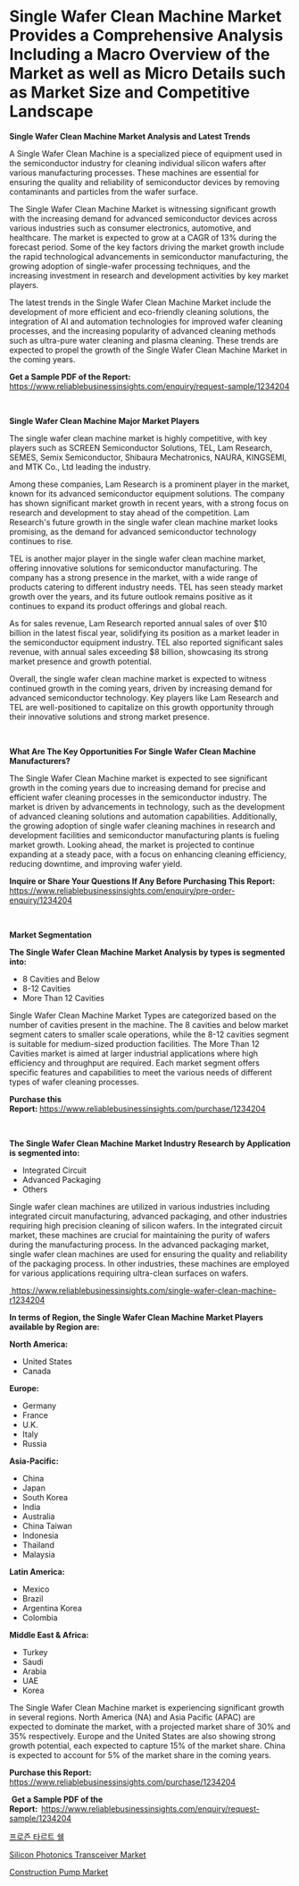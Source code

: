 <p><h1>Single Wafer Clean Machine Market Provides a Comprehensive Analysis Including a Macro Overview of the Market as well as Micro Details such as Market Size and Competitive Landscape</h1></p><p><strong>Single Wafer Clean Machine Market Analysis and Latest Trends</strong></p>
<p><p>A Single Wafer Clean Machine is a specialized piece of equipment used in the semiconductor industry for cleaning individual silicon wafers after various manufacturing processes. These machines are essential for ensuring the quality and reliability of semiconductor devices by removing contaminants and particles from the wafer surface.</p><p>The Single Wafer Clean Machine Market is witnessing significant growth with the increasing demand for advanced semiconductor devices across various industries such as consumer electronics, automotive, and healthcare. The market is expected to grow at a CAGR of 13% during the forecast period. Some of the key factors driving the market growth include the rapid technological advancements in semiconductor manufacturing, the growing adoption of single-wafer processing techniques, and the increasing investment in research and development activities by key market players.</p><p>The latest trends in the Single Wafer Clean Machine Market include the development of more efficient and eco-friendly cleaning solutions, the integration of AI and automation technologies for improved wafer cleaning processes, and the increasing popularity of advanced cleaning methods such as ultra-pure water cleaning and plasma cleaning. These trends are expected to propel the growth of the Single Wafer Clean Machine Market in the coming years.</p></p>
<p><strong>Get a Sample PDF of the Report:&nbsp;</strong> <a href="https://www.reliablebusinessinsights.com/enquiry/request-sample/1234204">https://www.reliablebusinessinsights.com/enquiry/request-sample/1234204</a></p>
<p>&nbsp;</p>
<p><strong>Single Wafer Clean Machine Major Market Players</strong></p>
<p><p>The single wafer clean machine market is highly competitive, with key players such as SCREEN Semiconductor Solutions, TEL, Lam Research, SEMES, Semix Semiconductor, Shibaura Mechatronics, NAURA, KINGSEMI, and MTK Co., Ltd leading the industry. </p><p>Among these companies, Lam Research is a prominent player in the market, known for its advanced semiconductor equipment solutions. The company has shown significant market growth in recent years, with a strong focus on research and development to stay ahead of the competition. Lam Research's future growth in the single wafer clean machine market looks promising, as the demand for advanced semiconductor technology continues to rise.</p><p>TEL is another major player in the single wafer clean machine market, offering innovative solutions for semiconductor manufacturing. The company has a strong presence in the market, with a wide range of products catering to different industry needs. TEL has seen steady market growth over the years, and its future outlook remains positive as it continues to expand its product offerings and global reach.</p><p>As for sales revenue, Lam Research reported annual sales of over $10 billion in the latest fiscal year, solidifying its position as a market leader in the semiconductor equipment industry. TEL also reported significant sales revenue, with annual sales exceeding $8 billion, showcasing its strong market presence and growth potential.</p><p>Overall, the single wafer clean machine market is expected to witness continued growth in the coming years, driven by increasing demand for advanced semiconductor technology. Key players like Lam Research and TEL are well-positioned to capitalize on this growth opportunity through their innovative solutions and strong market presence.</p></p>
<p>&nbsp;</p>
<p><strong>What Are The Key Opportunities For Single Wafer Clean Machine Manufacturers?</strong></p>
<p><p>The Single Wafer Clean Machine market is expected to see significant growth in the coming years due to increasing demand for precise and efficient wafer cleaning processes in the semiconductor industry. The market is driven by advancements in technology, such as the development of advanced cleaning solutions and automation capabilities. Additionally, the growing adoption of single wafer cleaning machines in research and development facilities and semiconductor manufacturing plants is fueling market growth. Looking ahead, the market is projected to continue expanding at a steady pace, with a focus on enhancing cleaning efficiency, reducing downtime, and improving wafer yield.</p></p>
<p><strong>Inquire or Share Your Questions If Any Before Purchasing This Report:</strong> <a href="https://www.reliablebusinessinsights.com/enquiry/pre-order-enquiry/1234204">https://www.reliablebusinessinsights.com/enquiry/pre-order-enquiry/1234204</a></p>
<p>&nbsp;</p>
<p><strong>Market Segmentation</strong></p>
<p><strong>The Single Wafer Clean Machine Market Analysis by types is segmented into:</strong></p>
<p><ul><li>8 Cavities and Below</li><li>8-12 Cavities</li><li>More Than 12 Cavities</li></ul></p>
<p><p>Single Wafer Clean Machine Market Types are categorized based on the number of cavities present in the machine. The 8 cavities and below market segment caters to smaller scale operations, while the 8-12 cavities segment is suitable for medium-sized production facilities. The More Than 12 Cavities market is aimed at larger industrial applications where high efficiency and throughput are required. Each market segment offers specific features and capabilities to meet the various needs of different types of wafer cleaning processes.</p></p>
<p><strong>Purchase this Report:&nbsp;</strong><a href="https://www.reliablebusinessinsights.com/purchase/1234204">https://www.reliablebusinessinsights.com/purchase/1234204</a></p>
<p>&nbsp;</p>
<p><strong>The Single Wafer Clean Machine Market Industry Research by Application is segmented into:</strong></p>
<p><ul><li>Integrated Circuit</li><li>Advanced Packaging</li><li>Others</li></ul></p>
<p><p>Single wafer clean machines are utilized in various industries including integrated circuit manufacturing, advanced packaging, and other industries requiring high precision cleaning of silicon wafers. In the integrated circuit market, these machines are crucial for maintaining the purity of wafers during the manufacturing process. In the advanced packaging market, single wafer clean machines are used for ensuring the quality and reliability of the packaging process. In other industries, these machines are employed for various applications requiring ultra-clean surfaces on wafers.</p></p>
<p><a href="https://www.reliablebusinessinsights.com/single-wafer-clean-machine-r1234204">&nbsp;https://www.reliablebusinessinsights.com/single-wafer-clean-machine-r1234204</a></p>
<p><strong>In terms of Region, the Single Wafer Clean Machine Market Players available by Region are:</strong></p>
<p>
    <p> <strong> North America: </strong>
        <ul>
            <li>United States</li>
            <li>Canada</li>
        </ul>
        </p> 
    <p> <strong> Europe: </strong>
        <ul>
            <li>Germany</li>
            <li>France</li>
            <li>U.K.</li>
            <li>Italy</li>
            <li>Russia</li>
        </ul>
        </p> 
    <p> <strong> Asia-Pacific: </strong>
        <ul>
            <li>China</li>
            <li>Japan</li>
            <li>South Korea</li>
            <li>India</li>
            <li>Australia</li>
            <li>China Taiwan</li>
            <li>Indonesia</li>
            <li>Thailand</li>
            <li>Malaysia</li>
        </ul>
        </p> 
    <p> <strong> Latin America: </strong>
        <ul>
            <li>Mexico</li>
            <li>Brazil</li>
            <li>Argentina Korea</li>
            <li>Colombia</li>
        </ul>
        </p> 
    <p> <strong> Middle East & Africa: </strong>
        <ul>
            <li>Turkey</li>
            <li>Saudi</li>
            <li>Arabia</li>
            <li>UAE</li>
            <li>Korea</li>
        </ul>
    </p>
    </p>
<p><p>The Single Wafer Clean Machine market is experiencing significant growth in several regions. North America (NA) and Asia Pacific (APAC) are expected to dominate the market, with a projected market share of 30% and 35% respectively. Europe and the United States are also showing strong growth potential, each expected to capture 15% of the market share. China is expected to account for 5% of the market share in the coming years.</p></p>
<p><strong>Purchase this Report: </strong><a href="https://www.reliablebusinessinsights.com/purchase/1234204">https://www.reliablebusinessinsights.com/purchase/1234204</a></p>
<p>&nbsp;<strong>Get a Sample PDF of the Report:&nbsp;&nbsp;</strong><a href="https://www.reliablebusinessinsights.com/enquiry/request-sample/1234204">https://www.reliablebusinessinsights.com/enquiry/request-sample/1234204</a></p>
<p><strong></strong></p>
<p><p><a href="https://medium.com/@kavonhansen15/%EC%A7%80%EC%97%AD-%EC%A0%9C%ED%92%88-%EB%B0%8F-%EC%B5%9C%EC%A2%85-%EC%82%AC%EC%9A%A9%EC%97%90-%EB%94%B0%EB%A5%B8-%EA%B8%80%EB%A1%9C%EB%B2%8C-%EB%83%89%EB%8F%99-%ED%83%80%ED%8A%B8-%EC%89%98-%EC%8B%9C%EC%9E%A5-%ED%98%84%ED%99%A9-2024-2031-%EB%B0%8F-%EC%98%88%EC%B8%A1-c9e3cae6aee0">프로즌 타르트 쉘</a></p><p><a href="https://github.com/susanjprice2023/Market-Research-Report-List-1/blob/main/silicon-photonics-transceiver-market.md">Silicon Photonics Transceiver Market</a></p><p><a href="https://issuu.com/reportprime-2/docs/construction-pump-market-size-2030.pptx">Construction Pump Market</a></p></p>